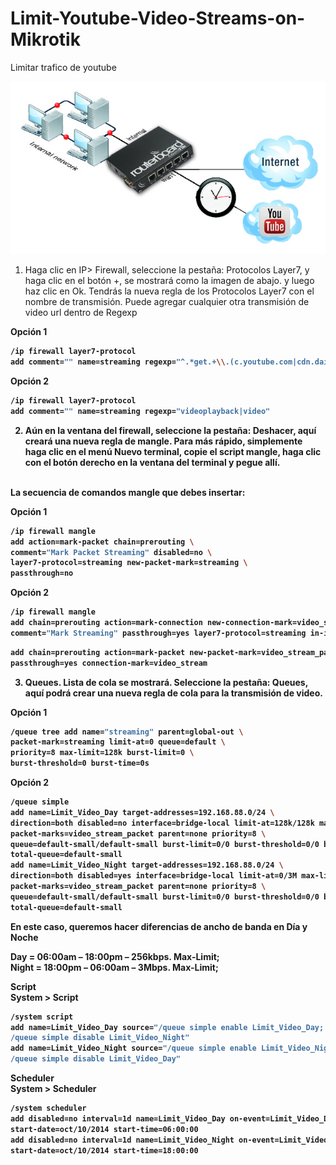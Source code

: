 # Limit-Youtube-Video-Streams-on-Mikrotik
Limitar trafico de youtube

<img src="https://github.com/erickramirez82/Limit-Youtube-Video-Streams-on-Mikrotik/blob/master/mikrotik_vs_youtube.jpg?raw=true" />


1. Haga clic en IP> Firewall, seleccione la pestaña: Protocolos Layer7, y haga clic en el botón +, se mostrará como la imagen de abajo. y luego haz clic en Ok. Tendrás la nueva regla de los Protocolos Layer7 con el nombre de transmisión. Puede agregar cualquier otra transmisión de video url dentro de Regexp

<b> Opción 1 <b/>

```bash
/ip firewall layer7-protocol
add comment="" name=streaming regexp="^.*get.+\\.(c.youtube.com|cdn.dailymotion.com|metacafe.com|mccont.com).*\$"
```
<b> Opción 2 <b/>

```bash
/ip firewall layer7-protocol
add comment="" name=streaming regexp="videoplayback|video"
```

2. Aún en la ventana del firewall, seleccione la pestaña: Deshacer, aquí creará una nueva regla de mangle. Para más rápido, simplemente haga clic en el menú Nuevo terminal, copie el script mangle, haga clic con el botón derecho en la ventana del terminal y pegue allí.

<br>La secuencia de comandos mangle que debes insertar:

<b> Opción 1 <b/>

```bash
/ip firewall mangle
add action=mark-packet chain=prerouting \
comment="Mark Packet Streaming" disabled=no \
layer7-protocol=streaming new-packet-mark=streaming \
passthrough=no
```
<b> Opción 2 <b/>

```bash
/ip firewall mangle
add chain=prerouting action=mark-connection new-connection-mark=video_stream \
comment="Mark Streaming" passthrough=yes layer7-protocol=streaming in-interface=bridge-local
```

```bash
add chain=prerouting action=mark-packet new-packet-mark=video_stream_packet \
passthrough=yes connection-mark=video_stream
```

3. Queues. Lista de cola se mostrará. Seleccione la pestaña: Queues, aquí podrá crear una nueva regla de cola para la transmisión de video.

<b> Opción 1 <b/>

```bash
/queue tree add name="streaming" parent=global-out \
packet-mark=streaming limit-at=0 queue=default \
priority=8 max-limit=128k burst-limit=0 \
burst-threshold=0 burst-time=0s
```

<b> Opción 2 <b/>

```bash
/queue simple
add name=Limit_Video_Day target-addresses=192.168.88.0/24 \
direction=both disabled=no interface=bridge-local limit-at=128k/128k max-limit=256k/256k \
packet-marks=video_stream_packet parent=none priority=8 \
queue=default-small/default-small burst-limit=0/0 burst-threshold=0/0 burst-time=0s/0s \
total-queue=default-small
add name=Limit_Video_Night target-addresses=192.168.88.0/24 \
direction=both disabled=yes interface=bridge-local limit-at=0/3M max-limit=0/3M \
packet-marks=video_stream_packet parent=none priority=8 \
queue=default-small/default-small burst-limit=0/0 burst-threshold=0/0 burst-time=0s/0s \
total-queue=default-small
```


En este caso, queremos hacer diferencias de ancho de banda en Día y Noche

Day = 06:00am – 18:00pm – 256kbps. Max-Limit;<br>
Night = 18:00pm – 06:00am – 3Mbps. Max-Limit;

<b>Script</b><br>
System > Script

```bash
/system script
add name=Limit_Video_Day source="/queue simple enable Limit_Video_Day; \
/queue simple disable Limit_Video_Night"
add name=Limit_Video_Night source="/queue simple enable Limit_Video_Night; \
/queue simple disable Limit_Video_Day"
```

<b>Scheduler</b><br>
System > Scheduler

```bash
/system scheduler
add disabled=no interval=1d name=Limit_Video_Day on-event=Limit_Video_Day \
start-date=oct/10/2014 start-time=06:00:00
add disabled=no interval=1d name=Limit_Video_Night on-event=Limit_Video_Night \
start-date=oct/10/2014 start-time=18:00:00
```



